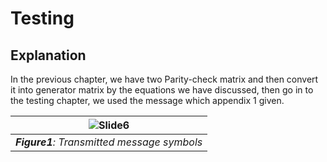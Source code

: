 # Testing
## Explanation
In the previous chapter, we have two Parity-check matrix and then convert it into generator matrix by the equations we have discussed, then go in to the testing chapter, we used the message which appendix 1 given.  


| ![Slide6](https://github.com/user-attachments/assets/e46ad4e8-dcd5-4634-82e3-d2bb0975945e)| 
|:--:| 
| ***Figure1**: Transmitted message symbols* |
